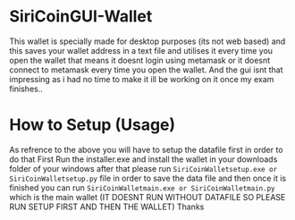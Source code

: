 # SiriCoinGUI-Wallet
This wallet is specially made for desktop purposes (its not web based) and this saves your wallet address in a text file and utilises it every time you open the wallet that means it doesnt login using metamask or it doesnt connect to metamask every time you open the wallet. And the gui isnt that impressing as i had no time to make it ill be working on it once my exam finishes..

# How to Setup (Usage)
As refrence to the above you will have to setup the datafile first in order to do that First Run the installer.exe and install the wallet in your downloads folder of your windows after that please run ``SiriCoinWalletsetup.exe or SiriCoinWalletsetup.py`` file in order to save the data file and then once it is finished you can run ``SiriCoinWalletmain.exe or SiriCoinWalletmain.py`` which is the main wallet (IT DOESNT RUN WITHOUT DATAFILE SO PLEASE RUN SETUP FIRST AND THEN THE WALLET) Thanks
